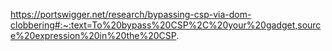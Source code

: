 
https://portswigger.net/research/bypassing-csp-via-dom-clobbering#:~:text=To%20bypass%20CSP%2C%20your%20gadget,source%20expression%20in%20the%20CSP.